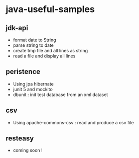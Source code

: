 # java-useful-samples
jdk-api
-------
- format date to String 
- parse string to date
- create tmp file and all lines as string
- read a file and display all lines

peristence
----
- Using jpa hibernate  
- junit 5 and mockito 
- dbunit : init test database from an xml dataset

csv
----
- Using apache-commons-csv : read and produce a csv file

resteasy
----
- coming soon !


